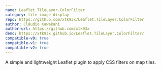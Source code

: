 ```yaml
---
name: Leaflet.TileLayer.ColorFilter
category: tile-image-display
repo: https://github.com/xtk93x/Leaflet.TileLayer.ColorFilter
author: Cláudio Kawakani
author-url: https://github.com/xtk93x
demo: https://xtk93x.github.io/Leaflet.TileLayer.ColorFilter/
compatible-v0: true
compatible-v1: true
compatible-v2: true
---
```


A simple and lightweight Leaflet plugin to apply CSS filters on map tiles.
